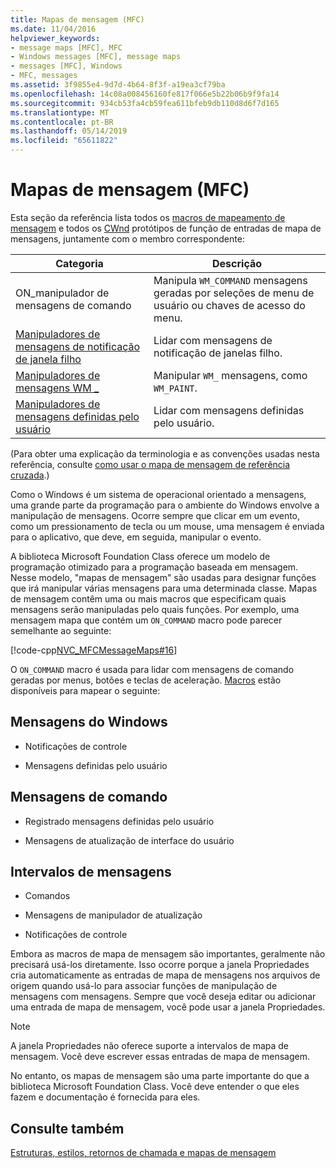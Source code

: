 ```yaml
---
title: Mapas de mensagem (MFC)
ms.date: 11/04/2016
helpviewer_keywords:
- message maps [MFC], MFC
- Windows messages [MFC], message maps
- messages [MFC], Windows
- MFC, messages
ms.assetid: 3f9855e4-9d7d-4b64-8f3f-a19ea3cf79ba
ms.openlocfilehash: 14c08a008456160fe817f066e5b22b06b9f9fa14
ms.sourcegitcommit: 934cb53fa4cb59fea611bfeb9db110d8d6f7d165
ms.translationtype: MT
ms.contentlocale: pt-BR
ms.lasthandoff: 05/14/2019
ms.locfileid: "65611822"
---
```

# <a name="message-maps-mfc"></a>Mapas de mensagem (MFC)

Esta seção da referência lista todos os [macros de mapeamento de mensagem](../../mfc/reference/message-map-macros-mfc.md) e todos os [CWnd](../../mfc/reference/cwnd-class.md) protótipos de função de entradas de mapa de mensagens, juntamente com o membro correspondente:

|Categoria|Descrição|
|--------------|-----------------|
|ON\_manipulador de mensagens de comando|Manipula `WM_COMMAND` mensagens geradas por seleções de menu de usuário ou chaves de acesso do menu.|
|[Manipuladores de mensagens de notificação de janela filho](../../mfc/reference/child-window-notification-message-handlers.md)|Lidar com mensagens de notificação de janelas filho.|
|[Manipuladores de mensagens WM _](../../mfc/reference/handlers-for-wm-messages.md)|Manipular `WM_` mensagens, como `WM_PAINT`.|
|[Manipuladores de mensagens definidas pelo usuário](../../mfc/reference/user-defined-handlers.md)|Lidar com mensagens definidas pelo usuário.|

(Para obter uma explicação da terminologia e as convenções usadas nesta referência, consulte [como usar o mapa de mensagem de referência cruzada](../../mfc/reference/how-to-use-the-message-map-cross-reference.md).)

Como o Windows é um sistema de operacional orientado a mensagens, uma grande parte da programação para o ambiente do Windows envolve a manipulação de mensagens. Ocorre sempre que clicar em um evento, como um pressionamento de tecla ou um mouse, uma mensagem é enviada para o aplicativo, que deve, em seguida, manipular o evento.

A biblioteca Microsoft Foundation Class oferece um modelo de programação otimizado para a programação baseada em mensagem. Nesse modelo, "mapas de mensagem" são usadas para designar funções que irá manipular várias mensagens para uma determinada classe. Mapas de mensagem contêm uma ou mais macros que especificam quais mensagens serão manipuladas pelo quais funções. Por exemplo, uma mensagem mapa que contém um `ON_COMMAND` macro pode parecer semelhante ao seguinte:

[!code-cpp[NVC_MFCMessageMaps#16](../../mfc/reference/codesnippet/cpp/message-maps-mfc_1.cpp)]

O `ON_COMMAND` macro é usada para lidar com mensagens de comando geradas por menus, botões e teclas de aceleração. [Macros](../../mfc/reference/message-map-macros-mfc.md) estão disponíveis para mapear o seguinte:

## <a name="windows-messages"></a>Mensagens do Windows

- Notificações de controle

- Mensagens definidas pelo usuário

## <a name="command-messages"></a>Mensagens de comando

- Registrado mensagens definidas pelo usuário

- Mensagens de atualização de interface do usuário

## <a name="ranges-of-messages"></a>Intervalos de mensagens

- Comandos

- Mensagens de manipulador de atualização

- Notificações de controle

Embora as macros de mapa de mensagem são importantes, geralmente não precisará usá-los diretamente. Isso ocorre porque a janela Propriedades cria automaticamente as entradas de mapa de mensagens nos arquivos de origem quando usá-lo para associar funções de manipulação de mensagens com mensagens. Sempre que você deseja editar ou adicionar uma entrada de mapa de mensagem, você pode usar a janela Propriedades.

> [!NOTE]
>  A janela Propriedades não oferece suporte a intervalos de mapa de mensagem. Você deve escrever essas entradas de mapa de mensagem.

No entanto, os mapas de mensagem são uma parte importante do que a biblioteca Microsoft Foundation Class. Você deve entender o que eles fazem e documentação é fornecida para eles.

## <a name="see-also"></a>Consulte também

[Estruturas, estilos, retornos de chamada e mapas de mensagem](../../mfc/reference/structures-styles-callbacks-and-message-maps.md)
